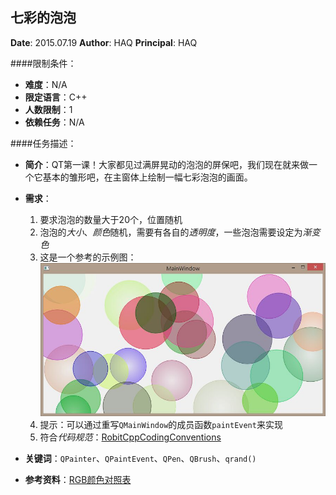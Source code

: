 七彩的泡泡
------------

**Date**: 2015.07.19 
**Author**: HAQ 
**Principal**: HAQ

####限制条件：

 - **难度**：N/A
 - **限定语言**：C++ 
 - **人数限制**：1
 - **依赖任务**：N/A

####任务描述：

 - **简介**：QT第一课！大家都见过满屏晃动的泡泡的屏保吧，我们现在就来做一个它基本的雏形吧，在主窗体上绘制一幅七彩泡泡的画面。
 
 - **需求**：
	1. 要求泡泡的数量大于20个，位置随机
	2. 泡泡的*大小*、*颜色*随机，需要有各自的*透明度*，一些泡泡需要设定为*渐变色*
	3. 这是一个参考的示例图：![Example](img/ColorfulBubbles.Example.jpg)
	4. 提示：可以通过重写`QMainWindow`的成员函数`paintEvent`来实现
	5. 符合*代码规范*：[RobitCppCodingConventions](ref/RobitCppCodingConventions.md)

 - **关键词**：`QPainter`、`QPaintEvent`、`QPen`、`QBrush`、`qrand()`
 - **参考资料**：[RGB颜色对照表](http://tool.oschina.net/commons?type=3)

 